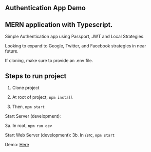 ## Authentication App Demo

MERN application with Typescript. 
---

Simple Authentication app using Passport, JWT and Local Strategies. 

Looking to expand to Google, Twitter, and Facebook strategies in near future.

If cloning, make sure to provide an .env file. 

Steps to run project
---

1. Clone project

2. At root of project, `npm install`

3. Then, `npm start`

Start Server (development):

3a. In root, `npm run dev`

Start Web Server (development):
3b. In /src, `npm start`

Demo: [Here](https://authentication-project-bykevin.herokuapp.com)
